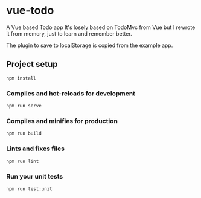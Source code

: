 # vue-todo

A Vue based Todo app
It's losely based on TodoMvc from Vue but I rewrote it
from memory, just to learn and remember better.

The plugin to save to localStorage is copied from the example app.

## Project setup

```console
npm install
```

### Compiles and hot-reloads for development

```console
npm run serve
```

### Compiles and minifies for production

```console
npm run build
```

### Lints and fixes files

```console
npm run lint
```

### Run your unit tests

```console
npm run test:unit
```
